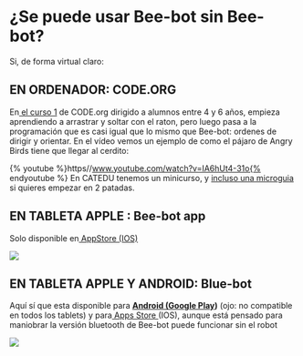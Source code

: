 
# ¿Se puede usar Bee-bot sin Bee-bot?

Si, de forma virtual claro:

## EN ORDENADOR: CODE.ORG

En[ el curso 1](https://studio.code.org/s/course1) de CODE.org dirigido a alumnos entre 4 y 6 años, empieza aprendiendo a arrastrar y soltar con el raton, pero luego pasa a la programación que es casi igual que lo mismo que Bee-bot: ordenes de dirigir y orientar. En el vídeo vemos un ejemplo de como el pájaro de Angry Birds tiene que llegar al cerdito:

{% youtube %}https//www.youtube.com/watch?v=IA6hUt4-31o{% endyoutube %}
En CATEDU tenemos un minicurso, y [incluso una microguia](http://aularagon.catedu.es/materialesaularagon2013/code/videos/ComoEmpezarCode.htm) si quieres empezar en 2 patadas.

## EN TABLETA APPLE : Bee-bot app

Solo disponible en[ AppStore (IOS)](https://itunes.apple.com/gb/app/bee-bot/id500131639?mt=8)

![](http://demandware.edgesuite.net/aaxq_prd/on/demandware.static/-/Library-Sites-TTSSharedLibrary/default/dw03bec292/images/Static%20Page/floor%20robot%20images/beebot_app_4.jpg)
## EN TABLETA APPLE Y ANDROID: Blue-bot

Aquí sí que esta disponible para **[Android (Google Play](https://play.google.com/store/apps/details?id=air.BlueBot&amp;hl=en_GB))** (ojo: no compatible en todos los tablets) y para[ Apps Store ](https://itunes.apple.com/gb/app/blue-bot/id957753068?mt=8)(IOS), aunque está pensado para maniobrar la versión bluetooth de Bee-bot puede funcionar sin el robot

![](http://demandware.edgesuite.net/aaxq_prd/on/demandware.static/-/Library-Sites-TTSSharedLibrary/default/dwf16bb0fb/images/Static%20Page/floor%20robot%20images/blue-bot-app-banner.jpg)
